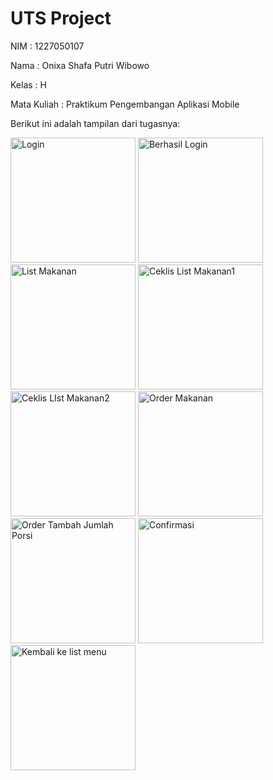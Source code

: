 # UTS Project

<p>NIM : 1227050107</p>
<p>Nama : Onixa Shafa Putri Wibowo</p>
<p>Kelas : H</p>
<p>Mata Kuliah : Praktikum Pengembangan Aplikasi Mobile</p>

Berikut ini adalah tampilan dari tugasnya:
<p>
  <img src="https://github.com/user-attachments/assets/8b641ae7-16dc-4aca-82bd-8f10810a8540" alt="Login" width="200" />
  <img src="https://github.com/user-attachments/assets/68f63730-acbc-41d3-8f58-24449077affa" alt="Berhasil Login" width="200" />
  <img src="https://github.com/user-attachments/assets/42214820-a877-4452-9cf1-8224dfc0bf7d" alt="List Makanan" width="200" />
  <img src="https://github.com/user-attachments/assets/bb0c2f38-7154-46f0-996f-7101b3825601" alt="Ceklis List Makanan1" width="200" />
  <img src="https://github.com/user-attachments/assets/732fb7b1-ce09-497a-81a4-876e4f63ad8d" alt="Ceklis LIst Makanan2" width="200" />
  <img src="https://github.com/user-attachments/assets/131588c6-7204-4908-b1b6-da9e6af3fa4b" alt="Order Makanan" width="200" />
  <img src="https://github.com/user-attachments/assets/1e7738df-088d-480d-b2d8-cb591c88a7de" alt="Order Tambah Jumlah Porsi" width="200" />
  <img src="https://github.com/user-attachments/assets/e8d35074-cfb4-4c9c-9af9-8a8a46dc153b" alt="Confirmasi" width="200" />
  <img src="https://github.com/user-attachments/assets/92f438ce-5059-42c9-b358-2ee3e928a262" alt="Kembali ke list menu" width="200" />
</p>
